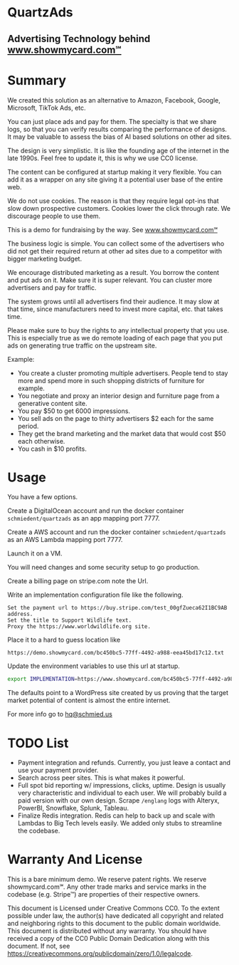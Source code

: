 # QuartzAds

## Advertising Technology behind www.showmycard.com℠

# Summary

We created this solution as an alternative to Amazon, Facebook, Google, Microsoft, TikTok Ads, etc.

You can just place ads and pay for them. The specialty is that we share logs, so that you can verify results comparing the performance of designs. It may be valuable to assess the bias of AI based solutions on other ad sites.

The design is very simplistic. It is like the founding age of the internet in the late 1990s. Feel free to update it, this is why we use CC0 license.

The content can be configured at startup making it very flexible. You can add it as a wrapper on any site giving it a potential user base of the entire web.

We do not use cookies. The reason is that they require legal opt-ins that slow down prospective customers. Cookies lower the click through rate. We discourage people to use them.

This is a demo for fundraising by the way. See www.showmycard.com℠

The business logic is simple. You can collect some of the advertisers who did not get their required return at other ad sites due to a competitor with bigger marketing budget.

We encourage distributed marketing as a result. You borrow the content and put ads on it. Make sure it is super relevant. You can cluster more advertisers and pay for traffic.

The system grows until all advertisers find their audience. It may slow at that time, since manufacturers need to invest more capital, etc. that takes time.

Please make sure to buy the rights to any intellectual property that you use. This is especially true as we do remote loading of each page that you put ads on generating true traffic on the upstream site.

Example:

- You create a cluster promoting multiple advertisers. People tend to stay more and spend more in such shopping districts of furniture for example.
- You negotiate and proxy an interior design and furniture page from a generative content site.
- You pay $50 to get 6000 impressions.
- You sell ads on the page to thirty advertisers $2 each for the same period.
- They get the brand marketing and the market data that would cost $50 each otherwise.
- You cash in $10 profits.

# Usage

You have a few options.

Create a DigitalOcean account and run the docker container `schmiedent/quartzads` as an app mapping port 7777.

Create a AWS account and run the docker container `schmiedent/quartzads` as an AWS Lambda mapping port 7777.

Launch it on a VM.

You will need changes and some security setup to go production.

Create a billing page on stripe.com note the Url.

Write an implementation configuration file like the following.
```
Set the payment url to https://buy.stripe.com/test_00gfZueca62I1BC9AB address.
Set the title to Support Wildlife text.
Proxy the https://www.worldwildlife.org site.
```

Place it to a hard to guess location like
```
https://demo.showmycard.com/bc450bc5-77ff-4492-a988-eea45bd17c12.txt
```

Update the environment variables to use this url at startup.
```bash
export IMPLEMENTATION=https://www.showmycard.com/bc450bc5-77ff-4492-a988-eea45bd17c12.txt
```

The defaults point to a WordPress site created by us proving that the target market potential of content is almost the entire internet.

For more info go to hq@schmied.us

# TODO List

- Payment integration and refunds. Currently, you just leave a contact and use your payment provider.
- Search across peer sites. This is what makes it powerful.
- Full spot bid reporting w/ impressions, clicks, uptime. Design is usually very characteristic and individual to each user. We will probably build a paid version with our own design. Scrape `/englang` logs with Alteryx, PowerBI, Snowflake, Splunk, Tableau.
- Finalize Redis integration. Redis can help to back up and scale with Lambdas to Big Tech levels easily. We added only stubs to streamline the codebase.

# Warranty And License

This is a bare minimum demo. We reserve patent rights. We reserve showmycard.com℠. Any other trade marks and service marks in the codebase (e.g. Stripe™) are properties of their respective owners.

This document is Licensed under Creative Commons CC0.
To the extent possible under law, the author(s) have dedicated all copyright and related and neighboring rights
to this document to the public domain worldwide.
This document is distributed without any warranty.
You should have received a copy of the CC0 Public Domain Dedication along with this document.
If not, see https://creativecommons.org/publicdomain/zero/1.0/legalcode.
